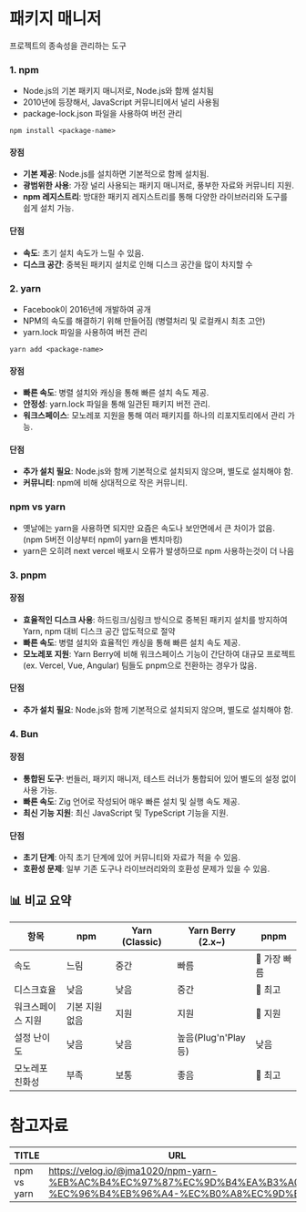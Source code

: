 # 패키지 매니저
프로젝트의 종속성을 관리하는 도구

### 1. npm
- Node.js의 기본 패키지 매니저로, Node.js와 함께 설치됨
- 2010년에 등장해서, JavaScript 커뮤니티에서 널리 사용됨
- package-lock.json 파일을 사용하여 버전 관리

```shell
npm install <package-name>
```

#### 장점
- **기본 제공**: Node.js를 설치하면 기본적으로 함께 설치됨.
- **광범위한 사용**: 가장 널리 사용되는 패키지 매니저로, 풍부한 자료와 커뮤니티 지원.
- **npm 레지스트리**: 방대한 패키지 레지스트리를 통해 다양한 라이브러리와 도구를 쉽게 설치 가능.

#### 단점
- **속도**: 초기 설치 속도가 느릴 수 있음.
- **디스크 공간**: 중복된 패키지 설치로 인해 디스크 공간을 많이 차지할 수

### 2. yarn 
- Facebook이 2016년에 개발하여 공개
- NPM의 속도를 해결하기 위해 만들어짐 (병렬처리 및 로컬캐시 최초 고안)
- yarn.lock 파일을 사용하여 버전 관리

```shell
yarn add <package-name>
```
#### 장점
- **빠른 속도**: 병렬 설치와 캐싱을 통해 빠른 설치 속도 제공.
- **안정성**: yarn.lock 파일을 통해 일관된 패키지 버전 관리.
- **워크스페이스**: 모노레포 지원을 통해 여러 패키지를 하나의 리포지토리에서 관리 가능.

#### 단점
- **추가 설치 필요**: Node.js와 함께 기본적으로 설치되지 않으며, 별도로 설치해야 함.
- **커뮤니티**: npm에 비해 상대적으로 작은 커뮤니티.

### npm vs yarn
- 옛날에는 yarn을 사용하면 되지만 요즘은 속도나 보안면에서 큰 차이가 없음. (npm 5버전 이상부터 npm이 yarn을 벤치마킹)
- yarn은 오히려 next vercel 배포시 오류가 발생하므로 npm 사용하는것이 더 나음

### 3. pnpm
#### 장점
- **효율적인 디스크 사용**: 하드링크/심링크 방식으로 중복된 패키지 설치를 방지하여 Yarn, npm 대비 디스크 공간 압도적으로 절약
- **빠른 속도**: 병렬 설치와 효율적인 캐싱을 통해 빠른 설치 속도 제공.
- **모노레포 지원**: Yarn Berry에 비해 워크스페이스 기능이 간단하여 대규모 프로젝트(ex. Vercel, Vue, Angular) 팀들도 pnpm으로 전환하는 경우가 많음.

#### 단점
- **추가 설치 필요**: Node.js와 함께 기본적으로 설치되지 않으며, 별도로 설치해야 함.

### 4. Bun
#### 장점
- **통합된 도구**: 번들러, 패키지 매니저, 테스트 러너가 통합되어 있어 별도의 설정 없이 사용 가능.
- **빠른 속도**: Zig 언어로 작성되어 매우 빠른 설치 및 실행 속도 제공.
- **최신 기능 지원**: 최신 JavaScript 및 TypeScript 기능을 지원.

#### 단점
- **초기 단계**: 아직 초기 단계에 있어 커뮤니티와 자료가 적을 수 있음.
- **호환성 문제**: 일부 기존 도구나 라이브러리와의 호환성 문제가 있을 수 있음.

## 📊 비교 요약
| 항목 | npm | Yarn (Classic) | Yarn Berry (2.x\~) | pnpm |
| --- | --- | --- | --- | --- |
| 속도 | 느림 | 중간 | 빠름 | 🚀 가장 빠름 |
| 디스크효율 | 낮음 | 낮음 | 중간 | 🚀 최고 |
| 워크스페이스 지원 | 기본 지원 없음 | 지원 | 지원 | 🚀 지원 |
| 설정 난이도 | 낮음 | 낮음 | 높음(Plug'n'Play 등) | 낮음 |
| 모노레포 친화성 | 부족 | 보통 | 좋음 | 🚀 최고 |

# 참고자료
| TITLE | URL |
|---|---|
| npm vs yarn | https://velog.io/@jma1020/npm-yarn-%EB%AC%B4%EC%97%87%EC%9D%B4%EA%B3%A0-%EC%96%B4%EB%96%A4-%EC%B0%A8%EC%9D%B4 |